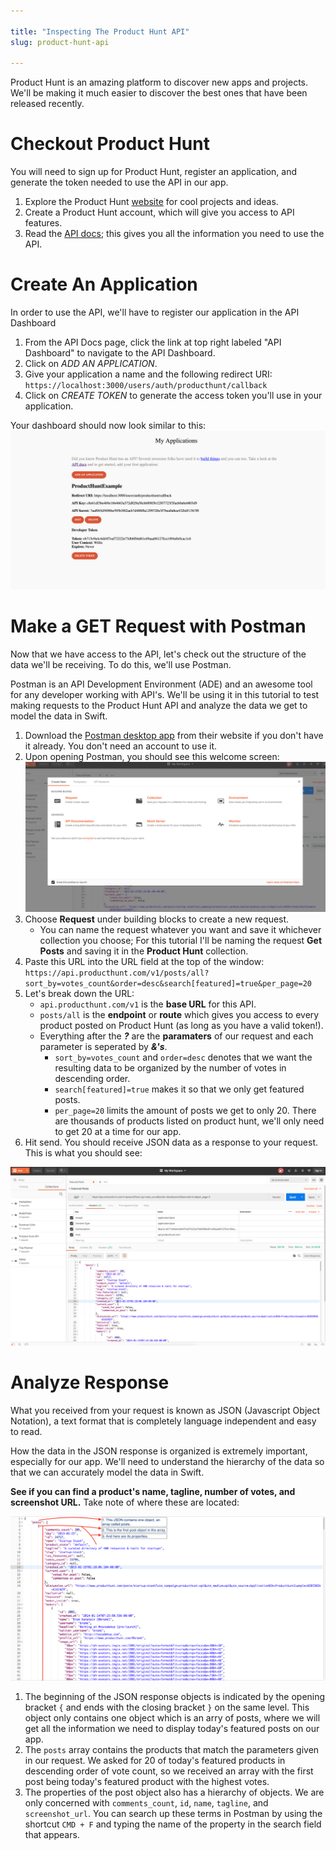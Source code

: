 ```yaml
---

title: "Inspecting The Product Hunt API"
slug: product-hunt-api

---
```


Product Hunt is an amazing platform to discover new apps and projects. We'll be making it much easier to discover the best ones that have been released recently.

# Checkout Product Hunt

You will need to sign up for Product Hunt, register an application, and generate the token needed to use the API in our app.

1. Explore the Product Hunt [website](https://www.producthunt.com/) for cool projects and ideas.
2. Create a Product Hunt account, which will give you access to API features.
3. Read the [API docs](https://api.producthunt.com/v1/docs/); this gives you all the information you need to use the API.

# Create An Application

In order to use the API, we'll have to register our application in the API Dashboard

1. From the API Docs page, click the link at top right labeled "API Dashboard" to navigate to the API Dashboard.
2. Click on *ADD AN APPLICATION*.
3. Give your application a name and the following redirect URI:
  `https://localhost:3000/users/auth/producthunt/callback`
4. Click on *CREATE TOKEN* to generate the access token you'll use in your application.

Your dashboard should now look similar to this:
![API dashboard](assets/api-dashboard.png)

# Make a GET Request with Postman

Now that we have access to the API, let's check out the structure of the data we'll be receiving. To do this, we'll use Postman.

Postman is an API Development Environment (ADE) and an awesome tool for any developer working with API's. We'll be using it in this tutorial to test making requests to the Product Hunt API and analyze the data we get to model the data in Swift.

1. Download the [Postman desktop app](https://www.getpostman.com/) from their website if you don't have it already. You don't need an account to use it.
2. Upon opening Postman, you should see this welcome screen:
  ![Postman welcome screen](assets/postman-welcome-screen.png)
3. Choose **Request** under building blocks to create a new request.
    - You can name the request whatever you want and save it whichever collection you choose; For this tutorial I'll be naming the request **Get Posts** and saving it in the **Product Hunt** collection.
2. Paste this URL into the URL field at the top of the window: `https://api.producthunt.com/v1/posts/all?sort_by=votes_count&order=desc&search[featured]=true&per_page=20`
3. Let's break down the URL:
    - `api.producthunt.com/v1` is the **base URL** for this API.
    - `posts/all` is the **endpoint** or **route** which gives you access to every product posted on Product Hunt (as long as you have a valid token!).
    - Everything after the **_?_** are the **paramaters** of our request and each parameter is seperated by **_&'s_**.
      - `sort_by=votes_count` and `order=desc` denotes that we want the resulting data to be organized by the number of votes in descending order.
      - `search[featured]=true` makes it so that we only get featured posts.
      - `per_page=20` limits the amount of posts we get to only 20. There are thousands of products listed on product hunt, we'll only need to get 20 at a time for our app.
4. Hit send. You should receive JSON data as a response to your request. This is what you should see:

![JSON response](assets/postman-get-request.png)

# Analyze Response

What you received from your request is known as JSON (Javascript Object Notation), a text format that is completely language independent and easy to read.

How the data in the JSON response is organized is extremely important, especially for our app. We'll need to understand the hierarchy of the data so that we can accurately model the data in Swift.

**See if you can find a product's name, tagline, number of votes, and screenshot URL.** Take note of where these are located:

![Structure of response](assets/response-structure.png)

1. The beginning of the JSON response objects is indicated by the opening bracket `{` and ends with the closing bracket `}` on the same level. This object only contains one object which is an arry of posts, where we will get all the information we need to display today's featured posts on our app.
2. The `posts` array contains the products that match the parameters given in our request. We asked for 20 of today's featured products in descending order of vote count, so we received an array with the first post being today's featured product with the highest votes.
3. The properties of the post object also has a hierarchy of objects. We are only concerned with `comments_count`, `id`, `name`, `tagline`, and `screenshot_url`. You can search up these terms in Postman by using the shortcut `CMD + F` and typing the name of the property in the search field that appears.
